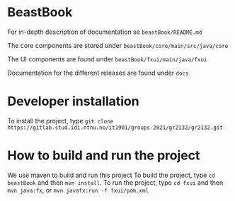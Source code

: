 # BeastBook

For in-depth description of documentation se `beastBook/README.md`

The core components are stored under `beastBook/core/main/src/java/core`

The UI components are found under `beastBook/fxui/main/java/fxui`

Documentation for the different releases are found under `docs`

# Developer installation
To install the project, type `git clone https://gitlab.stud.idi.ntnu.no/it1901/groups-2021/gr2132/gr2132.git`

# How to build and run the project
We use maven to build and run this project
To build the project, type `cd beastBook` and then `mvn install`.
To run the project, type `cd fxui` and then `mvn java:fx`, or `mvn javafx:run -f fxui/pom.xml`

